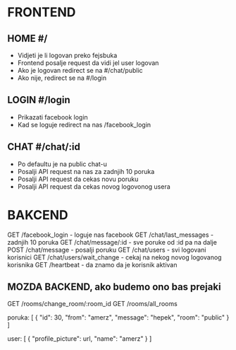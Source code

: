 FRONTEND
========

HOME #/
-------
- Vidjeti je li logovan preko fejsbuka
- Frontend posalje request da vidi jel user logovan
- Ako je logovan redirect se na #/chat/public
- Ako nije, redirect se na #/login

LOGIN #/login
-------------
- Prikazati facebook login
- Kad se loguje redirect na nas /facebook_login

CHAT #/chat/:id
---------------
- Po defaultu je na public chat-u
- Posalji API request na nas za zadnjih 10 poruka
- Posalji API request da cekas novu poruku
- Posalji API request da cekas novog logovonog usera

BAKCEND
=======
GET /facebook_login - loguje nas facebook
GET /chat/last_messages - zadnjih 10 poruka
GET /chat/message/:id - sve poruke od :id pa na dalje
POST /chat/message - posalji poruku
GET /chat/users - svi logovani korisnici
GET /chat/users/wait_change - cekaj na nekog novog logovanog korisnika
GET /heartbeat - da znamo da je korisnik aktivan

MOZDA BACKEND, ako budemo ono bas prejaki
-----------------------------------------
GET /rooms/change_room/:room_id
GET /rooms/all_rooms

poruka:
[
  {
    "id": 30,
    "from": "amerz",
    "message": "hepek",
    "room": "public"
  }
]

user:
[
  {
    "profile_picture": url,
    "name": "amerz"
  }
]
